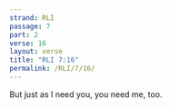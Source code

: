 ```yaml
---
strand: RLI
passage: 7
part: 2
verse: 16
layout: verse
title: "RLI 7:16"
permalink: /RLI/7/16/
---
```

But just as I need you, you need me, too.
